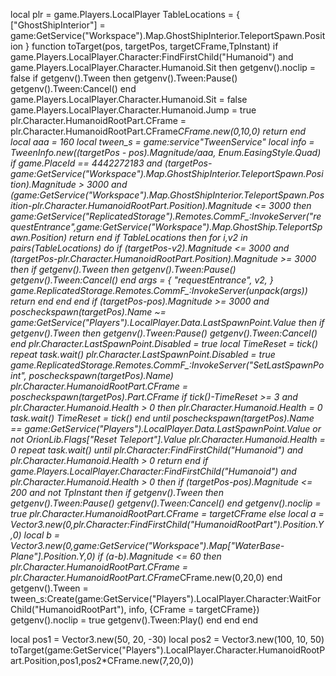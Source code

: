 local plr = game.Players.LocalPlayer
TableLocations = {
    ["GhostShipInterior"] = game:GetService("Workspace").Map.GhostShipInterior.TeleportSpawn.Position
}
function toTarget(pos, targetPos, targetCFrame,TpInstant)
    if game.Players.LocalPlayer.Character:FindFirstChild("Humanoid") and game.Players.LocalPlayer.Character.Humanoid.Sit then
        getgenv().noclip = false
        if getgenv().Tween then
            getgenv().Tween:Pause()
            getgenv().Tween:Cancel()
        end
        game.Players.LocalPlayer.Character.Humanoid.Sit = false
        game.Players.LocalPlayer.Character.Humanoid.Jump = true
        plr.Character.HumanoidRootPart.CFrame = plr.Character.HumanoidRootPart.CFrame*CFrame.new(0,10,0)
        return 
    end
    local aaa = 160
    local tween_s = game:service"TweenService"
    local info = TweenInfo.new((targetPos - pos).Magnitude/aaa, Enum.EasingStyle.Quad)
    if game.PlaceId == 4442272183 and (targetPos-game:GetService("Workspace").Map.GhostShipInterior.TeleportSpawn.Position).Magnitude > 3000 and  (game:GetService("Workspace").Map.GhostShipInterior.TeleportSpawn.Position-plr.Character.HumanoidRootPart.Position).Magnitude <= 3000 then
        game:GetService("ReplicatedStorage").Remotes.CommF_:InvokeServer("requestEntrance",game:GetService("Workspace").Map.GhostShip.TeleportSpawn.Position)
        return 
    end
    if TableLocations then
        for i,v2 in pairs(TableLocations) do
            if  (targetPos-v2).Magnitude <= 3000 and  (targetPos-plr.Character.HumanoidRootPart.Position).Magnitude >= 3000 then
                if getgenv().Tween then
                    getgenv().Tween:Pause()
                    getgenv().Tween:Cancel()
                end
                args = {
                    "requestEntrance",
                    v2,
                }
                game.ReplicatedStorage.Remotes.CommF_:InvokeServer(unpack(args))
                return 
            end
        end
    end
    if (targetPos-pos).Magnitude >= 3000 and poscheckspawn(targetPos).Name ~= game:GetService("Players").LocalPlayer.Data.LastSpawnPoint.Value   then
        if getgenv().Tween then
            getgenv().Tween:Pause()
            getgenv().Tween:Cancel()
        end
        plr.Character.LastSpawnPoint.Disabled = true
        local TimeReset = tick()
        repeat task.wait()
            plr.Character.LastSpawnPoint.Disabled = true
            game.ReplicatedStorage.Remotes.CommF_:InvokeServer("SetLastSpawnPoint", poscheckspawn(targetPos).Name)
            plr.Character.HumanoidRootPart.CFrame = poscheckspawn(targetPos).Part.CFrame
            if tick()-TimeReset >= 3 and plr.Character.Humanoid.Health > 0 then
                plr.Character.Humanoid.Health = 0
                task.wait()
                TimeReset = tick()
            end
        until poscheckspawn(targetPos).Name == game:GetService("Players").LocalPlayer.Data.LastSpawnPoint.Value or not OrionLib.Flags["Reset Teleport"].Value
        plr.Character.Humanoid.Health = 0
        repeat task.wait()
        until plr.Character:FindFirstChild("Humanoid") and plr.Character.Humanoid.Health > 0 
        return
    end
    if game.Players.LocalPlayer.Character:FindFirstChild("Humanoid") and plr.Character.Humanoid.Health > 0 then
        if (targetPos-pos).Magnitude <= 200 and not TpInstant then
            if getgenv().Tween then
                getgenv().Tween:Pause()
                getgenv().Tween:Cancel()
            end
            getgenv().noclip = true
            plr.Character.HumanoidRootPart.CFrame = targetCFrame
        else
            local a = Vector3.new(0,plr.Character:FindFirstChild("HumanoidRootPart").Position.Y,0) 
            local b = Vector3.new(0,game:GetService("Workspace").Map["WaterBase-Plane"].Position.Y,0)
            if (a-b).Magnitude <= 60 then
                plr.Character.HumanoidRootPart.CFrame = plr.Character.HumanoidRootPart.CFrame*CFrame.new(0,20,0)
            end
            getgenv().Tween = tween_s:Create(game:GetService("Players").LocalPlayer.Character:WaitForChild("HumanoidRootPart"), info, {CFrame = targetCFrame})
            getgenv().noclip = true
            getgenv().Tween:Play()
        end
    end
end

local pos1 = Vector3.new(50, 20, -30)
local pos2 = Vector3.new(100, 10, 50)
toTarget(game:GetService("Players").LocalPlayer.Character.HumanoidRootPart.Position,pos1,pos2*CFrame.new(7,20,0))
